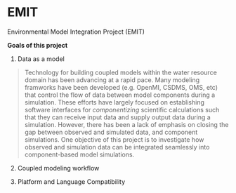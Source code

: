 EMIT
====

Environmental Model Integration Project (EMIT)

**Goals of this project**

1. Data as a model

> Technology for building coupled models within the water resource domain has been advancing at a rapid pace.  Many modeling framworks have been developed (e.g. OpenMI, CSDMS, OMS, etc) that control the flow of data between model components during a simulation.  These efforts have largely focused on establishing software interfaces for *componentizing* scientific calculations such that they can receive input data and supply output data during a simulation.  However, there has been a lack of emphasis on closing the gap between observed and simulated data, and component simulations.  One objective of this project is to investigate how observed and simulation data can be integrated seamlessly into component-based model simulations.  

2. Coupled modeling workflow

3. Platform and Language Compatibility
